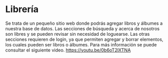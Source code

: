 # Librería
Se trata de un pequeño sitio web donde podrás agregar libros y álbumes a nuestra base de datos.
Las secciones de búsqueda y acerca de nosotros son libres y se pueden revisar sin necesidad de loguearse.
Las otras secciones requieren de login, ya que permiten agregar y borrar elementos, los cuales pueden ser libros o álbumes.
Para más información se puede consultar el siguiente video.
https://youtu.be/0b6oT2lXTNA